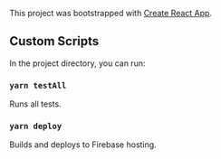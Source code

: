 This project was bootstrapped with [Create React App](https://github.com/facebook/create-react-app).

## Custom Scripts
In the project directory, you can run:

### `yarn testAll`
Runs all tests.

### `yarn deploy`
Builds and deploys to Firebase hosting.
